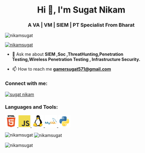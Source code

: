 <h1 align="center">Hi 👋, I'm Sugat Nikam</h1>
<h3 align="center">A VA | VM | SIEM | PT Specialist From Bharat</h3>

<p align="left"> <img src="https://komarev.com/ghpvc/?username=nikamsugat&label=Profile%20views&color=0e75b6&style=flat" alt="nikamsugat" /> </p>

<p align="left"> <a href="https://github.com/ryo-ma/github-profile-trophy"><img src="https://github-profile-trophy.vercel.app/?username=nikamsugat" alt="nikamsugat" /></a> </p>

- 💬 Ask me about **SIEM ,Soc ,ThreatHunting,Penetration Testing,Wireless Penetration Testing , Infrastructure Security.**

- 📫 How to reach me **gamersugat571@gmail.com**

<h3 align="left">Connect with me:</h3>
<p align="left">
<a href="https://linkedin.com/in/sugat nikam" target="blank"><img align="center" src="https://raw.githubusercontent.com/rahuldkjain/github-profile-readme-generator/master/src/images/icons/Social/linked-in-alt.svg" alt="sugat nikam" height="30" width="40" /></a>
</p>

<h3 align="left">Languages and Tools:</h3>
<p align="left"> <a href="https://www.w3.org/html/" target="_blank" rel="noreferrer"> <img src="https://raw.githubusercontent.com/devicons/devicon/master/icons/html5/html5-original-wordmark.svg" alt="html5" width="40" height="40"/> </a> <a href="https://developer.mozilla.org/en-US/docs/Web/JavaScript" target="_blank" rel="noreferrer"> <img src="https://raw.githubusercontent.com/devicons/devicon/master/icons/javascript/javascript-original.svg" alt="javascript" width="40" height="40"/> </a> <a href="https://www.linux.org/" target="_blank" rel="noreferrer"> <img src="https://raw.githubusercontent.com/devicons/devicon/master/icons/linux/linux-original.svg" alt="linux" width="40" height="40"/> </a> <a href="https://www.mysql.com/" target="_blank" rel="noreferrer"> <img src="https://raw.githubusercontent.com/devicons/devicon/master/icons/mysql/mysql-original-wordmark.svg" alt="mysql" width="40" height="40"/> </a> <a href="https://www.python.org" target="_blank" rel="noreferrer"> <img src="https://raw.githubusercontent.com/devicons/devicon/master/icons/python/python-original.svg" alt="python" width="40" height="40"/> </a> </p>

<p><img align="left" src="https://github-readme-stats.vercel.app/api/top-langs?username=nikamsugat&show_icons=true&locale=en&layout=compact" alt="nikamsugat" /></p>

<p>&nbsp;<img align="center" src="https://github-readme-stats.vercel.app/api?username=nikamsugat&show_icons=true&locale=en" alt="nikamsugat" /></p>

<p><img align="center" src="https://github-readme-streak-stats.herokuapp.com/?user=nikamsugat&" alt="nikamsugat" /></p>

<!---
NikamSugat/NikamSugat is a ✨ special ✨ repository because its `README.md` (this file) appears on your GitHub profile.
You can click the Preview link to take a look at your changes.
--->
